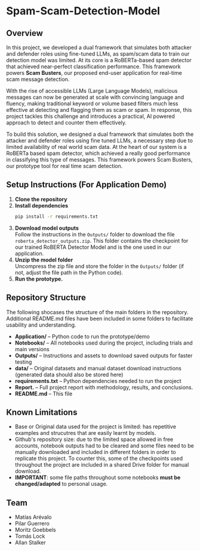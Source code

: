 # Spam-Scam-Detection-Model

## Overview
In this project, we developed a dual framework that simulates both attacker and defender roles using fine-tuned LLMs, as spam/scam data to train our detection model was limited. At its core is a RoBERTa-based spam detector that achieved near-perfect classification performance. This framework powers **Scam Busters**, our proposed end-user application for real-time scam message detection.

With the rise of accessible LLMs (Large Language Models), malicious messages can now be generated at scale with convincing language and fluency, making traditional keyword or volume based filters much less effective at detecting and flagging them as scam or spam. In response, this project tackles this challenge and introduces a practical, AI powered approach to detect and counter them effectively.

To build this solution, we designed a dual framework that simulates both the attacker and defender roles using fine tuned LLMs, a necessary step due to limited availability of real world scam data. At the heart of our system is a RoBERTa based spam detector, which achieved a really good performance in classifying this type of messages. This framework powers Scam Busters, our prototype tool for real time scam detection.

## Setup Instructions (For Application Demo)
1. **Clone the repository**
2. **Install dependencies**
   ```bash
   pip install -r requirements.txt
3. **Download model outputs**  
   Follow the instructions in the `Outputs/` folder to download the file `roberta_detector_outputs.zip`. This folder contains the checkpoint for our trained RoBERTA Detector Model and is the one used in our application.
4. **Unzip the model folder**  
   Uncompress the zip file and store the folder in the `Outputs/` folder (if not, adjust the file path in the Python code).
5. **Run the prototype.**  

## Repository Structure
The following shocases the structure of the main folders in the repository. Additional README.md files have been included in some folders to facilitate usability and understanding.

- **Application/** – Python code to run the prototype/demo
- **Notebooks/** – All notebooks used during the project, including trials and main versions
- **Outputs/** – Instructions and assets to download saved outputs for faster testing
- **data/** – Original datasets and manual dataset download instructions (generated data should also be stored here)
- **requirements.txt** – Python dependencies needed to run the project
- **Report.** – Full project report with methodology, results, and conclusions.
- **README.md** – This file


## Known Limitations
- Base or Original data used for the project is limited: has repetitive examples and strucutres that are easily learnt by models.
- Github's repository size: due to the limited space allowed in free accounts, notebook outputs had to be cleared and some files need to be manually downloaded and included in different folders in order to replicate this project. To counter this, some of the checkpoints used throughout the project are included in a shared Drive folder for manual download.
- **IMPORTANT**: some file paths throughout some notebooks **must be changed/adapted** to personal usage.

## Team
- Matías Arévalo
- Pilar Guerrero
- Moritz Goebbels
- Tomás Lock
- Allan Stalker 
